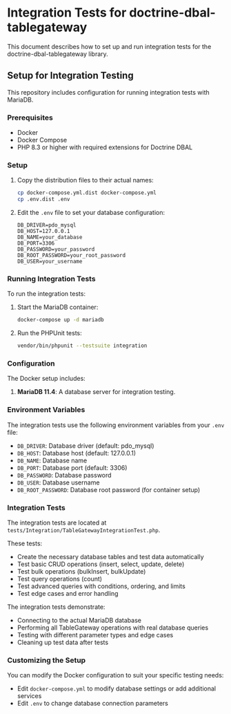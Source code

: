 # Integration Tests for doctrine-dbal-tablegateway

This document describes how to set up and run integration tests for the doctrine-dbal-tablegateway library.

## Setup for Integration Testing

This repository includes configuration for running integration tests with MariaDB.

### Prerequisites

- Docker
- Docker Compose
- PHP 8.3 or higher with required extensions for Doctrine DBAL

### Setup

1. Copy the distribution files to their actual names:
   ```bash
   cp docker-compose.yml.dist docker-compose.yml
   cp .env.dist .env
   ```

2. Edit the `.env` file to set your database configuration:
   ```
   DB_DRIVER=pdo_mysql
   DB_HOST=127.0.0.1
   DB_NAME=your_database
   DB_PORT=3306
   DB_PASSWORD=your_password
   DB_ROOT_PASSWORD=your_root_password
   DB_USER=your_username
   ```

### Running Integration Tests

To run the integration tests:

1. Start the MariaDB container:
   ```bash
   docker-compose up -d mariadb
   ```

2. Run the PHPUnit tests:
   ```bash
   vendor/bin/phpunit --testsuite integration
   ```

### Configuration

The Docker setup includes:

1. **MariaDB 11.4**: A database server for integration testing.

### Environment Variables

The integration tests use the following environment variables from your `.env` file:

- `DB_DRIVER`: Database driver (default: pdo_mysql)
- `DB_HOST`: Database host (default: 127.0.0.1)
- `DB_NAME`: Database name
- `DB_PORT`: Database port (default: 3306)
- `DB_PASSWORD`: Database password
- `DB_USER`: Database username
- `DB_ROOT_PASSWORD`: Database root password (for container setup)

### Integration Tests

The integration tests are located at `tests/Integration/TableGatewayIntegrationTest.php`.

These tests:
- Create the necessary database tables and test data automatically
- Test basic CRUD operations (insert, select, update, delete)
- Test bulk operations (bulkInsert, bulkUpdate)
- Test query operations (count)
- Test advanced queries with conditions, ordering, and limits
- Test edge cases and error handling

The integration tests demonstrate:
- Connecting to the actual MariaDB database
- Performing all TableGateway operations with real database queries
- Testing with different parameter types and edge cases
- Cleaning up test data after tests

### Customizing the Setup

You can modify the Docker configuration to suit your specific testing needs:

- Edit `docker-compose.yml` to modify database settings or add additional services
- Edit `.env` to change database connection parameters
